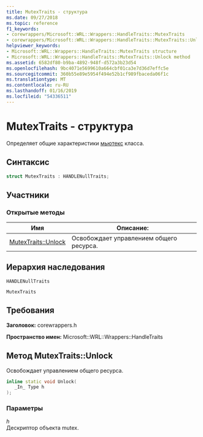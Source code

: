 ```yaml
---
title: MutexTraits - структура
ms.date: 09/27/2018
ms.topic: reference
f1_keywords:
- corewrappers/Microsoft::WRL::Wrappers::HandleTraits::MutexTraits
- corewrappers/Microsoft::WRL::Wrappers::HandleTraits::MutexTraits::Unlock
helpviewer_keywords:
- Microsoft::WRL::Wrappers::HandleTraits::MutexTraits structure
- Microsoft::WRL::Wrappers::HandleTraits::MutexTraits::Unlock method
ms.assetid: 6582df80-b9ba-4892-948f-d572a3b23d54
ms.openlocfilehash: 9bc4071e5699610a664cbf01ca3e7d36d7effc5e
ms.sourcegitcommit: 360b55e89e5954f494e52b1cf989fbaceda06f1c
ms.translationtype: MT
ms.contentlocale: ru-RU
ms.lasthandoff: 01/16/2019
ms.locfileid: "54336511"
---
```

# <a name="mutextraits-structure"></a>MutexTraits - структура

Определяет общие характеристики [мьютекс](mutex-class.md) класса.

## <a name="syntax"></a>Синтаксис

```cpp
struct MutexTraits : HANDLENullTraits;
```

## <a name="members"></a>Участники

### <a name="public-methods"></a>Открытые методы

Имя                           | Описание:
------------------------------ | ------------------------------------------------
[MutexTraits::Unlock](#unlock) | Освобождает управлением общего ресурса.

## <a name="inheritance-hierarchy"></a>Иерархия наследования

`HANDLENullTraits`

`MutexTraits`

## <a name="requirements"></a>Требования

**Заголовок:** corewrappers.h

**Пространство имен:** Microsoft::WRL::Wrappers::HandleTraits

## <a name="unlock"></a>Метод MutexTraits::Unlock

Освобождает управлением общего ресурса.

```cpp
inline static void Unlock(
   _In_ Type h
);
```

### <a name="parameters"></a>Параметры

*h*<br/>
Дескриптор объекта mutex.
